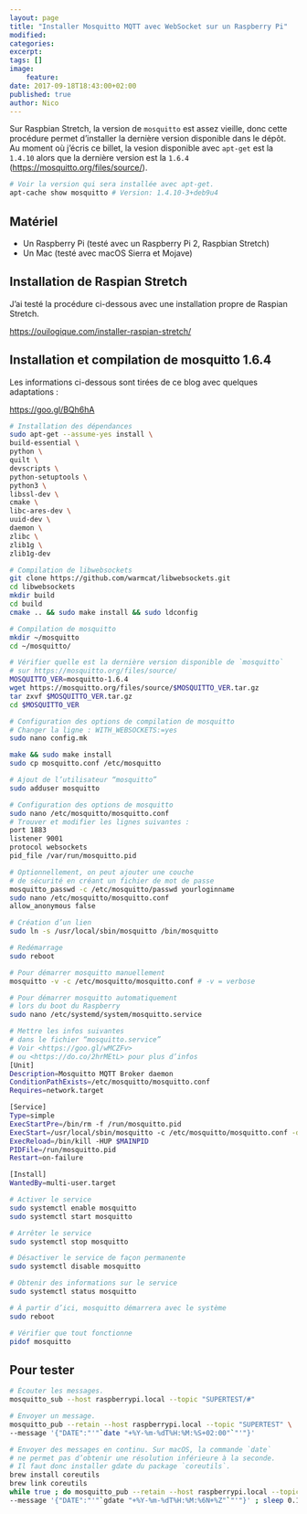```yaml
---
layout: page
title: "Installer Mosquitto MQTT avec WebSocket sur un Raspberry Pi"
modified:
categories:
excerpt:
tags: []
image:
    feature:
date: 2017-09-18T18:43:00+02:00
published: true
author: Nico
---
```


Sur Raspbian Stretch, la version de `mosquitto` est assez vieille, donc cette procédure permet d’installer la dernière version disponible dans le dépôt. Au moment où j’écris ce billet, la vesion disponible avec `apt-get` est la `1.4.10` alors que la dernière version est la `1.6.4` (<https://mosquitto.org/files/source/>).

```bash
# Voir la version qui sera installée avec apt-get.
apt-cache show mosquitto # Version: 1.4.10-3+deb9u4
```

## Matériel

-   Un Raspberry Pi (testé avec un Raspberry Pi 2, Raspbian Stretch)
-   Un Mac (testé avec macOS Sierra et Mojave)

## Installation de Raspian Stretch

J’ai testé la procédure ci-dessous avec une installation propre de Raspian Stretch.

<https://ouilogique.com/installer-raspian-stretch/>

## Installation et compilation de mosquitto 1.6.4

Les informations ci-dessous sont tirées de ce blog avec quelques adaptations :

<https://goo.gl/BQh6hA>

```bash
# Installation des dépendances
sudo apt-get --assume-yes install \
build-essential \
python \
quilt \
devscripts \
python-setuptools \
python3 \
libssl-dev \
cmake \
libc-ares-dev \
uuid-dev \
daemon \
zlibc \
zlib1g \
zlib1g-dev

# Compilation de libwebsockets
git clone https://github.com/warmcat/libwebsockets.git
cd libwebsockets
mkdir build
cd build
cmake .. && sudo make install && sudo ldconfig

# Compilation de mosquitto
mkdir ~/mosquitto
cd ~/mosquitto/

# Vérifier quelle est la dernière version disponible de `mosquitto`
# sur https://mosquitto.org/files/source/
MOSQUITTO_VER=mosquitto-1.6.4
wget https://mosquitto.org/files/source/$MOSQUITTO_VER.tar.gz
tar zxvf $MOSQUITTO_VER.tar.gz
cd $MOSQUITTO_VER

# Configuration des options de compilation de mosquitto
# Changer la ligne : WITH_WEBSOCKETS:=yes
sudo nano config.mk

make && sudo make install
sudo cp mosquitto.conf /etc/mosquitto

# Ajout de l’utilisateur “mosquitto”
sudo adduser mosquitto

# Configuration des options de mosquitto
sudo nano /etc/mosquitto/mosquitto.conf
# Trouver et modifier les lignes suivantes :
port 1883
listener 9001
protocol websockets
pid_file /var/run/mosquitto.pid

# Optionnellement, on peut ajouter une couche
# de sécurité en créant un fichier de mot de passe
mosquitto_passwd -c /etc/mosquitto/passwd yourloginname
sudo nano /etc/mosquitto/mosquitto.conf
allow_anonymous false

# Création d’un lien
sudo ln -s /usr/local/sbin/mosquitto /bin/mosquitto

# Redémarrage
sudo reboot

# Pour démarrer mosquitto manuellement
mosquitto -v -c /etc/mosquitto/mosquitto.conf # -v = verbose

# Pour démarrer mosquitto automatiquement
# lors du boot du Raspberry
sudo nano /etc/systemd/system/mosquitto.service

# Mettre les infos suivantes
# dans le fichier “mosquitto.service”
# Voir <https://goo.gl/wMCZFv>
# ou <https://do.co/2hrMEtL> pour plus d’infos
[Unit]
Description=Mosquitto MQTT Broker daemon
ConditionPathExists=/etc/mosquitto/mosquitto.conf
Requires=network.target

[Service]
Type=simple
ExecStartPre=/bin/rm -f /run/mosquitto.pid
ExecStart=/usr/local/sbin/mosquitto -c /etc/mosquitto/mosquitto.conf -d
ExecReload=/bin/kill -HUP $MAINPID
PIDFile=/run/mosquitto.pid
Restart=on-failure

[Install]
WantedBy=multi-user.target

# Activer le service
sudo systemctl enable mosquitto
sudo systemctl start mosquitto

# Arrêter le service
sudo systemctl stop mosquitto

# Désactiver le service de façon permanente
sudo systemctl disable mosquitto

# Obtenir des informations sur le service
sudo systemctl status mosquitto

# À partir d’ici, mosquitto démarrera avec le système
sudo reboot

# Vérifier que tout fonctionne
pidof mosquitto
```

## Pour tester

```bash
# Écouter les messages.
mosquitto_sub --host raspberrypi.local --topic "SUPERTEST/#"
```

```bash
# Envoyer un message.
mosquitto_pub --retain --host raspberrypi.local --topic "SUPERTEST" \
--message '{"DATE":"'"`date "+%Y-%m-%dT%H:%M:%S+02:00"`"'"}'
```

```bash
# Envoyer des messages en continu. Sur macOS, la commande `date`
# ne permet pas d’obtenir une résolution inférieure à la seconde.
# Il faut donc installer gdate du package `coreutils`.
brew install coreutils
brew link coreutils
while true ; do mosquitto_pub --retain --host raspberrypi.local --topic "SUPERTEST" \
--message '{"DATE":"'"`gdate "+%Y-%m-%dT%H:%M:%6N+%Z"`"'"}' ; sleep 0.1 ; done
```

<!--
## Installation de Mosquitto MQTT

-   Sur le Mac, ouvrir le Terminal et taper la commande `ssh pi@raspberrypi.local`. Quand SSH demande d’autoriser la connexion, répondre `yes` en toutes lettres, puis entrer le mot de passe par défaut `raspberry`.
-   Changer la zone horaire avec `sudo raspi-config`, puis sélectionner `4 Localisation Options/I2 Change Timezone`.
-   Installer les mises à jour du système :

```bash
sudo apt-get update # ~ 2 min
sudo apt-get upgrade # ~ 12 min
sudo apt-get dist-upgrade # ~ 0 min
```

-   Installer GNU `screen` :

```bash
sudo apt-get install screen
nano ~/.screenrc
# Ajouter l’instruction suivante dans ~/.screenrc
shell -$SHELL
```

-   Installer `mosquitto` :

```bash
sudo apt-get install mosquitto mosquitto-clients python-mosquitto
```

-   Pour les tests, il faut commenter la ligne suivante dans le fichier `mosquitto.conf`

```bash
sudo nano /etc/mosquitto/conf.d/mosquitto.conf
# Et commenter la ligne ci-dessous
# password_file /etc/mosquitto/passwd
```

-   Le deamon `mosquitto` accepte les commandes suivantes :

```bash
sudo /etc/init.d/mosquitto status
sudo /etc/init.d/mosquitto start
sudo /etc/init.d/mosquitto stop
sudo /etc/init.d/mosquitto reload
sudo /etc/init.d/mosquitto try-restart
```

Il y a deux fichiers de configuration et les deux semblent être utilisés

```bash
/etc/mosquitto/mosquitto.conf # ⇒ configuration globale
/etc/mosquitto/conf.d/mosquitto.conf # ⇒ configuration pour le daemon
```

/var/log/mosquitto/mosquitto.log
/var/lib/mosquitto/mosquitto.db

mosquitto_sub -h test.mosquitto.org -t "SMBA38/#" –v

pi@raspberrypi:~$ mosquitto_pub -h test.mosquitto.org -t SMBA38/temps/Ext -m 17
pi@raspberrypi:~$ mosquitto_pub -h test.mosquitto.org -t SMBA38/temps/Ext -m 15
pi@raspberrypi:~$ mosquitto_pub -h test.mosquitto.org -t SMBA38/temps/Int -m 21

brew install mosquitto

/usr/local/etc/mosquitto/mosquitto.conf

brew services start mosquitto

mosquitto -c /usr/local/etc/mosquitto/mosquitto.conf

[1]: https://www.raspberrypi.org/downloads/raspbian/
[2]: https://etcher.io/
-->
